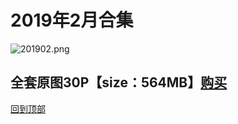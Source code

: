 # 2019年2月合集
![201902.png](https://www.nsaimg.com/2020/04/02/5e85ad2bf0849.png)
## 全套原图30P【size：564MB】[购买]()<br>
[回到顶部](#readme)

